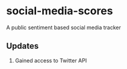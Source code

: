 # social-media-scores
A public sentiment based social media tracker

## Updates
1. Gained access to Twitter API
